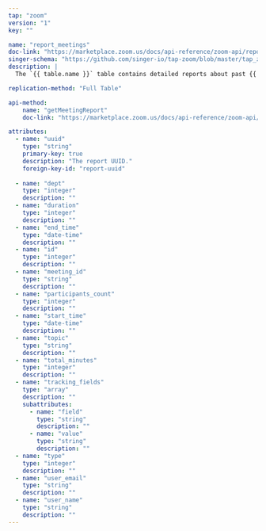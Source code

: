 ```yaml
---
tap: "zoom"
version: "1"
key: ""

name: "report_meetings"
doc-link: "https://marketplace.zoom.us/docs/api-reference/zoom-api/reports/reportmeetingdetails"
singer-schema: "https://github.com/singer-io/tap-zoom/blob/master/tap_zoom/schemas/report_meetings.json"
description: |
  The `{{ table.name }}` table contains detailed reports about past {{ integration.display_name }} meetings.

replication-method: "Full Table"

api-method:
    name: "getMeetingReport"
    doc-link: "https://marketplace.zoom.us/docs/api-reference/zoom-api/reports/reportmeetingdetails"

attributes:
  - name: "uuid"
    type: "string"
    primary-key: true
    description: "The report UUID."
    foreign-key-id: "report-uuid"
    
  - name: "dept"
    type: "integer"
    description: ""
  - name: "duration"
    type: "integer"
    description: ""
  - name: "end_time"
    type: "date-time"
    description: ""
  - name: "id"
    type: "integer"
    description: ""
  - name: "meeting_id"
    type: "string"
    description: ""
  - name: "participants_count"
    type: "integer"
    description: ""
  - name: "start_time"
    type: "date-time"
    description: ""
  - name: "topic"
    type: "string"
    description: ""
  - name: "total_minutes"
    type: "integer"
    description: ""
  - name: "tracking_fields"
    type: "array"
    description: ""
    subattributes:
      - name: "field"
        type: "string"
        description: ""
      - name: "value"
        type: "string"
        description: ""
  - name: "type"
    type: "integer"
    description: ""
  - name: "user_email"
    type: "string"
    description: ""
  - name: "user_name"
    type: "string"
    description: ""
---
```

